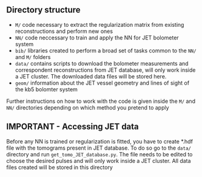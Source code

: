 ## Directory structure

- `M/`  code necessary to extract the regularization matrix from existing reconstructions and perform new ones
- `NN/` code neccessary to train and apply the NN for JET bolometer system
- `bib/`  libraries created to perform a broad set of tasks common to the `NN/` and `M/` folders
- `data/` contains scripts to download the bolometer measurements and correspondent reconstructions from JET database, will only work inside a JET cluster. The downloaded data files will be stored here.
- `geom/` information about the JET vessel geometry and lines of sight of the kb5 bolomter system

Further instructions on how to work with the code is given inside the `M/` and `NN/` directories depending on which method you pretend to apply

## IMPORTANT - Accessing JET data

Before any NN is trained or regularization is fitted, you have to create *.hdf file with the tomograms present in JET database. To do so go to the `data/` directory and run `get_tomo_JET_database.py`. The file needs to be edited to choose the desired pulses and will only work inside a JET cluster. All data files created will be stored in this directory

